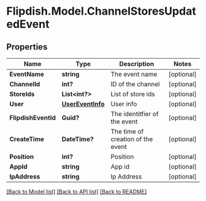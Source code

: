 # Flipdish.Model.ChannelStoresUpdatedEvent
## Properties

Name | Type | Description | Notes
------------ | ------------- | ------------- | -------------
**EventName** | **string** | The event name | [optional] 
**ChannelId** | **int?** | ID of the channel | [optional] 
**StoreIds** | **List&lt;int?&gt;** | List of store ids | [optional] 
**User** | [**UserEventInfo**](UserEventInfo.md) | User info | [optional] 
**FlipdishEventId** | **Guid?** | The identitfier of the event | [optional] 
**CreateTime** | **DateTime?** | The time of creation of the event | [optional] 
**Position** | **int?** | Position | [optional] 
**AppId** | **string** | App id | [optional] 
**IpAddress** | **string** | Ip Address | [optional] 

[[Back to Model list]](../README.md#documentation-for-models) [[Back to API list]](../README.md#documentation-for-api-endpoints) [[Back to README]](../README.md)

